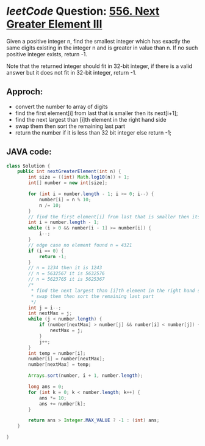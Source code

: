 # _leetCode_ Question: [556. Next Greater Element III](https://leetcode.com/problems/next-greater-element-iii/)

Given a positive integer n, find the smallest integer which has exactly the same digits existing in the integer n and is greater in value than n. If no such positive integer exists, return -1.

Note that the returned integer should fit in 32-bit integer, if there is a valid answer but it does not fit in 32-bit integer, return -1.

## Approch:

- convert the number to array of digits
- find the first element[i] from last that is smaller then its next[i+1];
- find the next largest than [i]th element in the right hand side
- swap them then sort the remaining last part
- return the number if it is less than 32 bit integer else return -1;

## JAVA code:

```JAVA
class Solution {
    public int nextGreaterElement(int n) {
        int size = ((int) Math.log10(n)) + 1;
        int[] number = new int[size];

        for (int i = number.length - 1; i >= 0; i--) {
            number[i] = n % 10;
            n /= 10;
        }
        // find the first element[i] from last that is smaller then its next[i+1];
        int i = number.length - 1;
        while (i > 0 && number[i - 1] >= number[i]) {
            i--;
        }
        // edge case no element found n = 4321
        if (i == 0) {
            return -1;
        }
        // n = 1234 then it is 1243
        // n = 5632567 it is 5632576
        // n = 5623765 it is 5625367
        /*
         * find the next largest than [i]th element in the right hand side
         * swap them then sort the remaining last part
         */
        int j = i--;
        int nextMax = j;
        while (j < number.length) {
            if (number[nextMax] > number[j] && number[i] < number[j]) {
                nextMax = j;
            }
            j++;
        }
        int temp = number[i];
        number[i] = number[nextMax];
        number[nextMax] = temp;

        Arrays.sort(number, i + 1, number.length);

        long ans = 0;
        for (int k = 0; k < number.length; k++) {
            ans *= 10;
            ans += number[k];
        }

        return ans > Integer.MAX_VALUE ? -1 : (int) ans;
    }

}
```
